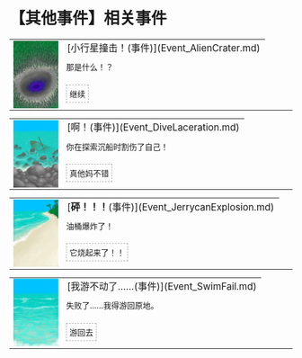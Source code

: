 # 【其他事件】相关事件  
<div class="" style="width:800px;margin-bottom:-15px;"><table><tr style="height:10px"><td rowspan=3 style="width:80px"><div class="gamecard" style="width:80px; height:120px;"><a href="Event_AlienCrater.md" style="color:black"><img decoding="async" src="Sprite/AlienCrater.png" class="cardimage" style="max-width:80px;max-height:120px;"></a></div></td><td style="font-size: 1.2em">[小行星撞击！(事件)](Event_AlienCrater.md)</td></tr><tr><td>那是什么！？</td></tr><tr><td><div style="display:inline-block"><div style="margin-right:5px;padding:5px;border:1px dashed darkgray;display: inline-block">继续</div></div></td></tr></table></div><hr>  
<div class="" style="width:800px;margin-bottom:-15px;"><table><tr style="height:10px"><td rowspan=3 style="width:80px"><div class="gamecard" style="width:80px; height:120px;"><a href="Event_DiveLaceration.md" style="color:black"><img decoding="async" src="Sprite/Shipwreck.png" class="cardimage" style="max-width:80px;max-height:120px;"></a></div></td><td style="font-size: 1.2em">[啊！(事件)](Event_DiveLaceration.md)</td></tr><tr><td>你在探索沉船时割伤了自己！</td></tr><tr><td><div style="display:inline-block"><div style="margin-right:5px;padding:5px;border:1px dashed darkgray;display: inline-block">真他妈不错</div></div></td></tr></table></div><hr>  
<div class="" style="width:800px;margin-bottom:-15px;"><table><tr style="height:10px"><td rowspan=3 style="width:80px"><div class="gamecard" style="width:80px; height:120px;"><a href="Event_JerrycanExplosion.md" style="color:black"><img decoding="async" src="Sprite/Beach.png" class="cardimage" style="max-width:80px;max-height:120px;"></a></div></td><td style="font-size: 1.2em">[<b>砰！！！</b>(事件)](Event_JerrycanExplosion.md)</td></tr><tr><td>油桶爆炸了！</td></tr><tr><td><div style="display:inline-block"><div style="margin-right:5px;padding:5px;border:1px dashed darkgray;display: inline-block">它烧起来了！！</div></div></td></tr></table></div><hr>  
<div class="" style="width:800px;margin-bottom:-15px;"><table><tr style="height:10px"><td rowspan=3 style="width:80px"><div class="gamecard" style="width:80px; height:120px;"><a href="Event_SwimFail.md" style="color:black"><img decoding="async" src="Sprite/Sea.png" class="cardimage" style="max-width:80px;max-height:120px;"></a></div></td><td style="font-size: 1.2em">[我游不动了……(事件)](Event_SwimFail.md)</td></tr><tr><td>失败了……我得游回原地。</td></tr><tr><td><div style="display:inline-block"><div style="margin-right:5px;padding:5px;border:1px dashed darkgray;display: inline-block">游回去</div></div></td></tr></table></div><hr>  


<script>document.title="其他事件(事件组) - 卡牌生存百科 Card Survival Wiki";</script>